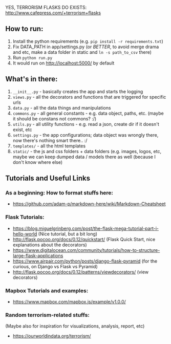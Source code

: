 YES, TERRORISM FLASKS DO EXISTS: http://www.cafepress.com/+terrorism+flasks

## How to run:

1. Install the python requirements (e.g. `pip install -r requirements.txt`)
1. Fix DATA_PATH in app/settings.py (or *BETTER*, to avoid merge drama and etc, make a data folder in static and `ln -s path_to_csv` there)
1. Run `python run.py`
1. It would run on [http://localhost:5000/](http://localhost:5000/) by default

## What's in there:
1. `__init__.py` - basically creates the app and starts the logging
1. `views.py` - all the decorators and functions that are triggered for specific urls
1. `data.py` - all the data things and manipulations 
1. `commons.py` - all general constants - e.g. data object, paths, etc. (maybe it should be constans not commons? :/)
1. `utils.py` - all utility functions - e.g. read a json, create dir if it doesn't exist, etc
1. `settings.py` - the app configurations; data object was wrongly there, now there's nothing smart there.. :/ 
1. `templates/` - all the html templates
1. `static/` - the js and css folders + data folders (e.g. images, logos, etc, maybe we can keep dumped data / models there as well (because I don't know where else) 

## Tutorials and Useful Links

### As a beginning: How to format stuffs here:
- https://github.com/adam-p/markdown-here/wiki/Markdown-Cheatsheet

### Flask Tutorials:

- https://blog.miguelgrinberg.com/post/the-flask-mega-tutorial-part-i-hello-world (Nice tutorial, but a bit long)
- http://flask.pocoo.org/docs/0.12/quickstart/ (Flask Quick Start, nice explanations about the decorators)
- https://www.digitalocean.com/community/tutorials/how-to-structure-large-flask-applications
- https://www.airpair.com/python/posts/django-flask-pyramid (for the curious, on Django vs Flask vs Pyramid)
- http://flask.pocoo.org/docs/0.12/patterns/viewdecorators/ (view decorators)

### Mapbox Tutorials and examples:
- https://www.mapbox.com/mapbox.js/example/v1.0.0/

### Random terrorism-related stuffs:

(Maybe also for inspiration for visualizations, analysis, report, etc)

- https://ourworldindata.org/terrorism/ 

